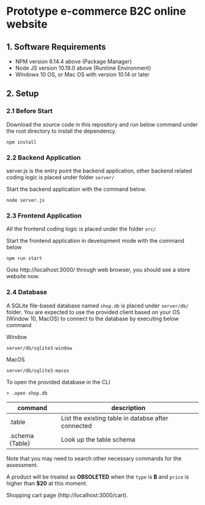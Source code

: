 # Prototype e-commerce B2C online website

## 1. Software Requirements
- NPM version 6.14.4 above (Package Manager)
- Node JS version 10.19.0 above (Runtime Environment)
- Windows 10 OS, or Mac OS with version 10.14 or later

## 2. Setup
### 2.1 Before Start
Download the source code in this repository and run below command under the root directory to install the dependency.

```
npm install
```

### 2.2 Backend Application

server.js is the entry point the backend application, other backend related coding logic is placed under folder `server/`

Start the backend application with the command below.
```
node server.js
```

### 2.3 Frontend Application

All the frontend coding logic is placed under the folder `src/`

Start the frontend application in development mode with the command below
```
npm run start
```
Goto http://localhost:3000/ through web browser, you should see a store website now.

### 2.4 Database

A SQLite file-based database named `shop.db` is placed under `server/db/` folder. You are expected to use the provided client based on your OS (Window 10, MacOS) to connect to the database by executing below command

Window
```
server/db/sqlite3-window
```

MacOS
```
server/db/sqlite3-macos
```

To open the provided database in the CLI
```
> .open shop.db
```

| command | description |
| ------ | ------ |
| .table | List the existing table in databse after connected |
| .schema {Table} | Look up the table schema |

Note that you may need to search other necessary commands for the assessment.

A product will be treated as **OBSOLETED** when the `type` is **B** and `price` is higher than **$20** at this moment.

Shopping cart page (http://localhost:3000/cart).
